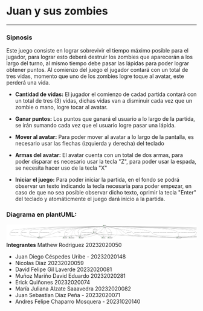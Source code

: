 Juan y sus zombies
==================
---

### Sipnosis
Este juego consiste en lograr sobrevivir el tiempo máximo posible para el jugador, para lograr esto deberá destruir los zombies que aparecerán a los largo del turno, al mismo tiempo debe pasar las lápidas para poder lograr obtener puntos. Al comienzo del juego el jugador contará con un total de tres vidas, momento que uno de los zombies logre toque al avatar, este perderá una vida.<br>

* __Cantidad de vidas:__
El jugador el comienzo de cadad partida contará con un total de tres (3) vidas, dichas vidas van a disminuir cada vez que un zombie o mano, logre tocar al avatar.

* __Ganar puntos:__
Los puntos que ganará el usuario a lo largo de la partida, se irán sumando cada vez que el usuario logre pasar una lápida.

* __Mover al avatar:__
Para poder mover al avatar a lo largo de la pantalla, es necesario usar las flechas (izquierda y derecha) del teclado

* __Armas del avatar:__
El avatar cuenta con un total de dos armas, para poder disparar es necesario usar la tecla "Z", para poder usar la espada, se necesita hacer uso de la tecla "X"
 
 * __Iniciar el juego:__
 Para poder iniciar la partida, en el fondo se podrá observar un texto indicando la tecla necesaria para poder empezar, en caso de que no sea posible observar dicho texto, oprimir la tecla "Enter" del teclado y atomáticmente el juego dará inicio a la partida.<br>

 ### Diagrama en plantUML: <br>
 ![Diagrama en plant UML](iniciar_juego.png)
__Integrantes__
  Mathew Rodriguez 20232020050
- Juan Diego Céspedes Uribe - 20232020148
- Nicolas Diaz 20232020059
- David Felipe Gil Laverde 20232020081
- Muñoz Mariño David Eduardo  20232020281
- Erick Quiñones 20232020074   
- María Juliana Alzate Saaavedra 20232020082
- Juan Sebastian Diaz Peña - 20232020071
- Andres Felipe Chaparro Mosquera - 20231020140

 

